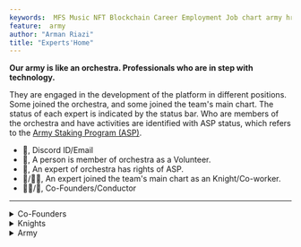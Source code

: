 ```yaml
---
keywords:  MFS Music NFT Blockchain Career Employment Job chart army hr
feature:  army
author: "Arman Riazi"
title: "Experts'Home"
---
```


**Our army is like an orchestra. Professionals who are in step with technology.**

They are engaged in the development of the platform in different positions. Some joined the orchestra, and some joined the team's main chart. The status of each expert is indicated by the status bar. Who are members of the orchestra and have activities are identified with ASP status, which refers to the [Army Staking Program (ASP)](../career/Career.md).

- 💌, Discord ID/Email
- 🤝, A person is member of orchestra as a Volunteer.
- 🤑, An expert of orchestra has rights of ASP.
- 🦹/🦹‍♂️, An expert joined the team's main chart as an Knight/Co-worker.
- 🤴🏻/👸, Co-Founders/Conductor

---


<details>
  <summary>Co-Founders</summary>
    <div class="row">
    <div class="column">
    <img src="https://aramis-tech.github.io/assets/me.jpg" width="100" height="150"  class="center"/><blockquote>Arman Riazi.CTO, M.Sc.💌armanriyazi.github.io#5111 🤝🤴🏻🦹‍♂️ </blockquote>
    </div>
    <div class="column">
        <img src="https://aramis-tech.github.io/assets/add-image.png" alt="Add yourself here" width="100" height="150"  class="center"/>
    </div>
    <div class="column">
        <img src="https://aramis-tech.github.io/assets/add-image.png" alt="Add yourself here" width="100" height="150"  class="center"/>
    </div>
  </div>
</details>
<details>
  <summary>Knights</summary>  
    <div class="row">
    <div class="column">
        <img src="https://aramis-tech.github.io/assets/add-image.png" alt="Add yourself here" width="100" height="150"  class="center"/>
    </div>
    <div class="column">
        <img src="https://aramis-tech.github.io/assets/add-image.png" alt="Add yourself here" width="100" height="150"  class="center"/>
    </div>
  </div>
</details>

<details>
  <summary>Army</summary>    
  <!-- <div class="row">
    <div class="column">
    <img src="https://aramis-tech.github.io/assets/army/davide_de_cristofano.JPG" width="100" height="150"  class="center"/><blockquote>Davide D.Cristofano, Musician.💌dcrdvd92@gmail.com 🤝</blockquote>
    </div>
    <div class="column">
        <img src="https://aramis-tech.github.io/assets/army/andy_buck_0.JPG" width="100" height="150"  class="center"/><blockquote>Andy Buck, Musician.💌andybuck14@gmail.com 🤝</blockquote>
    </div>
    <div class="column">
        <img src="https://aramis-tech.github.io/assets/add-image.png" alt="Add yourself here" width="100" height="150"  class="center"/>
    </div>
  </div>
  <div class="row">
    <div class="column">
    <img src="https://avatars.githubusercontent.com/u/63037202?v=4" width="100" height="150"  class="center"/><blockquote>AhmedKhalil. M.Sc Digital Currency.💌ahmedkhalil 🤝</blockquote>
    </div>
    <div class="column">
        <img src="https://avatars.githubusercontent.com/u/40033608?v=4" width="100" height="150"  class="center"/><blockquote>Faith Roberts, FrontEnd-Dev.💌faytey7 🤝</blockquote>
    </div>
    <div class="column">
        <img src="https://aramis-tech.github.io/assets/army/usman_peerzada.JPG" alt="Add yourself here" width="100" height="150"  class="center"/><blockquote>Peerzada Usman, Social Media.💌Usman_peerzada@hotmail.com 🤝</blockquote>
    </div>
  </div> -->
</details>
